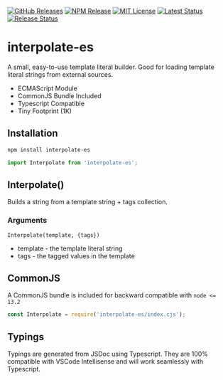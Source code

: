[![GitHub Releases](https://img.shields.io/github/release/vanillaes/interpolate-es.svg)](https://github.com/vanillaes/interpolate-es/releases)
[![NPM Release](https://img.shields.io/npm/v/interpolate-es.svg)](https://www.npmjs.com/package/interpolate-es)
[![MIT License](https://img.shields.io/badge/license-MIT-blue.svg)](https://raw.githubusercontent.com/vanillaes/interpolate-es/master/LICENSE)
[![Latest Status](https://github.com/vanillaes/interpolate-es/workflows/Latest/badge.svg)](https://github.com/vanillaes/interpolate-es/actions)
[![Release Status](https://github.com/vanillaes/interpolate-es/workflows/Release/badge.svg)](https://github.com/vanillaes/interpolate-es/actions)

# interpolate-es

A small, easy-to-use template literal builder. Good for loading template literal strings from external sources.

- ECMAScript Module
- CommonJS Bundle Included
- Typescript Compatible
- Tiny Footprint (1K)

## Installation

```sh
npm install interpolate-es
```

```javascript
import Interpolate from 'interpolate-es';
```

## Interpolate()

Builds a string from a template string + tags collection.

### Arguments

```Interpolate(template, {tags})```

- template - the template literal string
- tags - the tagged values in the template

## CommonJS

A CommonJS bundle is included for backward compatible with `node <= 13.2`

```javascript
const Interpolate = require('interpolate-es/index.cjs');
```

## Typings

Typings are generated from JSDoc using Typescript. They are 100% compatible with VSCode Intellisense and will work seamlessly with Typescript.